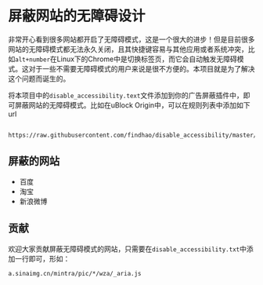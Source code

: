 # 屏蔽网站的无障碍设计
非常开心看到很多网站都开启了无障碍模式，这是一个很大的进步！但是目前很多网站的无障碍模式都无法永久关闭，且其快捷键容易与其他应用或者系统冲突，比如`alt+number`在Linux下的Chrome中是切换标签页，而它会自动触发无障碍模式。这对于一些不需要无障碍模式的用户来说是很不方便的。本项目就是为了解决这个问题而诞生的。

将本项目中的`disable_accessibility.text`文件添加到你的广告屏蔽插件中，即可屏蔽网站的无障碍模式。比如在uBlock Origin中，可以在规则列表中添加如下url
    
        https://raw.githubusercontent.com/findhao/disable_accessibility/master/disable_accessibility.txt

## 屏蔽的网站
- 百度
- 淘宝
- 新浪微博

## 贡献
欢迎大家贡献屏蔽无障碍模式的网站，只需要在`disable_accessibility.txt`中添加一行即可，形如：
```
a.sinaimg.cn/mintra/pic/*/wza/_aria.js
```